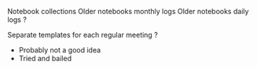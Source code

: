 
Notebook collections
Older notebooks monthly logs
Older notebooks daily logs ? 


Separate templates for each regular meeting ?
- Probably not a good idea
- Tried and bailed




